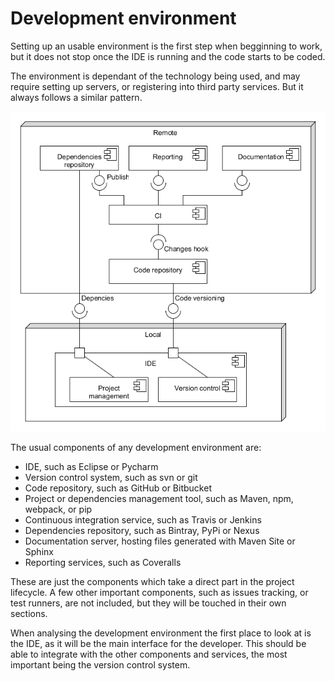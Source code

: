 # Development environment

Setting up an usable environment is the first step when begginning to work, but it does not stop once the IDE is running and the code starts to be coded.

The environment is dependant of the technology being used, and may require setting up servers, or registering into third party services. But it always follows a similar pattern.

![Generic development environment][devenv_general]

The usual components of any development environment are:

- IDE, such as Eclipse or Pycharm
- Version control system, such as svn or git
- Code repository, such as GitHub or Bitbucket
- Project or dependencies management tool, such as Maven, npm, webpack, or pip
- Continuous integration service, such as Travis or Jenkins
- Dependencies repository, such as Bintray, PyPi or Nexus
- Documentation server, hosting files generated with Maven Site or Sphinx
- Reporting services, such as Coveralls

These are just the components which take a direct part in the project lifecycle. A few other important components, such as issues tracking, or test runners, are not included, but they will be touched in their own sections.

When analysing the development environment the first place to look at is the IDE, as it will be the main interface for the developer. This should be able to integrate with the other components and services, the most important being the version control system.

[devenv_general]: ../img/diagram/devenv_general.png
